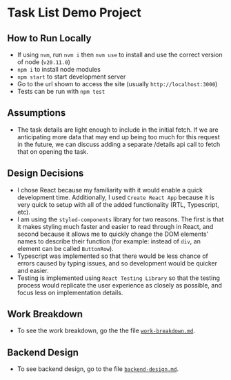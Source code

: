 # Task List Demo Project

## How to Run Locally

-  If using `nvm`, run `nvm i` then `nvm use` to install and use the correct version of node (`v20.11.0`)
-  `npm i` to install node modules
-  `npm start` to start development server
-  Go to the url shown to access the site (usually `http://localhost:3000`)
-  Tests can be run with `npm test`

## Assumptions

-  The task details are light enough to include in the initial fetch. If we are anticipating more data that may end up being too much for this request in the future, we can discuss adding a separate /details api call to fetch that on opening the task.

## Design Decisions

-  I chose React because my familiarity with it would enable a quick development time. Additionally, I used `Create React App` because it is very quick to setup with all of the added functionality (RTL, Typescript, etc).
-  I am using the `styled-components` library for two reasons. The first is that it makes styling much faster and easier to read through in React, and second because it allows me to quickly change the DOM elements' names to describe their function (for example: instead of `div`, an element can be called `ButtonRow`).
-  Typescript was implemented so that there would be less chance of errors caused by typing issues, and so development would be quicker and easier.
-  Testing is implemented using `React Testing Library` so that the testing process would replicate the user experience as closely as possible, and focus less on implementation details.

## Work Breakdown

-  To see the work breakdown, go the the file [`work-breakdown.md`](work-breakdown.md).

## Backend Design

-  To see backend design, go to the file [`backend-design.md`](backend-design.md).
